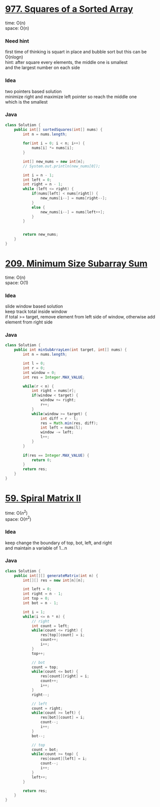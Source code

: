 # [977. Squares of a Sorted Array](https://leetcode.com/problems/squares-of-a-sorted-array/description/)

time: O(n)\
space: O(n) 

### Need hint
first time of thinking is squart in place and bubble sort but this can be O(nlogn)\
hint: after square every elements, the middle one is smallest\
and the largest number on each side

### Idea
two pointers based solution\
minimize right and maximize left pointer so reach the middle one\
which is the smallest

### Java
``` java
class Solution {
    public int[] sortedSquares(int[] nums) {
        int n = nums.length;
    
        for(int i = 0; i < n; i++) {
            nums[i] *= nums[i];
        }

        int[] new_nums = new int[n];
        // System.out.println(new_nums[0]);

        int i = n - 1;
        int left = 0;
        int right = n - 1;
        while (left <= right) {
            if(nums[left] < nums[right]) {
                new_nums[i--] = nums[right--];
            }
            else {
                new_nums[i--] = nums[left++];
            }
        }


        return new_nums;
    }
}

```

# [209. Minimum Size Subarray Sum](https://leetcode.com/problems/minimum-size-subarray-sum/description/)

time: O(n) \
space: O(1) 

### Idea
slide window based solution\
keep track total inside window\
if total >= target, remove element from left side of window, otherwise add element from right side

### Java
``` java
class Solution {
    public int minSubArrayLen(int target, int[] nums) {
        int n = nums.length;

        int l = 0;
        int r = 0;
        int window = 0;
        int res = Integer.MAX_VALUE;

        while(r < n) {
            int right = nums[r];
            if(window < target) {
                window += right;
                r++;
            }
            while(window >= target) {
                int diff = r - l;
                res = Math.min(res, diff);
                int left = nums[l];
                window -= left;
                l++;
            }
        }
        
        if(res == Integer.MAX_VALUE) {
            return 0;
        }
        return res;
    }
}
```


# [59. Spiral Matrix II](https://leetcode.com/problems/spiral-matrix-ii/description/)

time: O($n^2$) \
space: O($n^2$)

### Idea
keep change the boundary of top, bot, left, and right\
and maintain a variable of 1...n

### Java
``` java
class Solution {
    public int[][] generateMatrix(int n) {
        int[][] res = new int[n][n];

        int left = 0;
        int right = n - 1;
        int top = 0;
        int bot = n - 1;

        int i = 1;
        while(i <= n * n) {
            // right
            int count = left;
            while(count <= right) {
                res[top][count] = i;
                count++;
                i++;
            }
            top++;

            // bot
            count = top;
            while(count <= bot) {
                res[count][right] = i;
                count++;
                i++;
            }
            right--;

            // left
            count = right;
            while(count >= left) {
                res[bot][count] = i;
                count--;
                i++;
            }
            bot--;

            // top
            count = bot;
            while(count >= top) {
                res[count][left] = i;
                count--;
                i++;
            }
            left++;
        }

        return res;
    }
}
```
